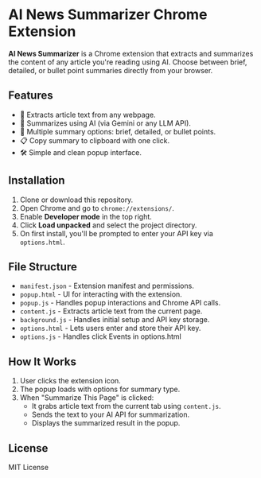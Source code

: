 # AI News Summarizer Chrome Extension

**AI News Summarizer** is a Chrome extension that extracts and summarizes the content of any article you're reading using AI. Choose between brief, detailed, or bullet point summaries directly from your browser.

## Features

- 📄 Extracts article text from any webpage.
- 🧠 Summarizes using AI (via Gemini or any LLM API).
- 🔘 Multiple summary options: brief, detailed, or bullet points.
- 📋 Copy summary to clipboard with one click.
- 🛠️ Simple and clean popup interface.

## Installation

1. Clone or download this repository.
2. Open Chrome and go to `chrome://extensions/`.
3. Enable **Developer mode** in the top right.
4. Click **Load unpacked** and select the project directory.
5. On first install, you'll be prompted to enter your API key via `options.html`.

## File Structure

- `manifest.json` - Extension manifest and permissions.
- `popup.html` - UI for interacting with the extension.
- `popup.js` - Handles popup interactions and Chrome API calls.
- `content.js` - Extracts article text from the current page.
- `background.js` - Handles initial setup and API key storage.
- `options.html` - Lets users enter and store their API key.
- `options.js` - Handles click Events in options.html

## How It Works

1. User clicks the extension icon.
2. The popup loads with options for summary type.
3. When "Summarize This Page" is clicked:
   - It grabs article text from the current tab using `content.js`.
   - Sends the text to your AI API for summarization.
   - Displays the summarized result in the popup.

## License

MIT License
